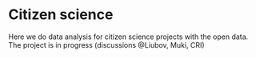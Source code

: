 # Citizen science
Here we do data analysis for citizen science projects with the open data.
The project is in progress (discussions @Liubov, Muki, CRI)
